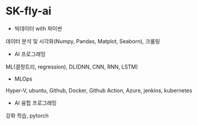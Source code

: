 # SK-fly-ai

- 빅데이터 with 파이썬

데이터 분석 및 시각화(Numpy, Pandas, Matplot, Seaborn), 크롤링

- AI 프로그래밍

ML(결정트리, regression), DL(DNN, CNN, RNN, LSTM)

- MLOps

Hyper-V, ubuntu, Github, Docker, Github Action, Azure, jenkins, kubernetes

- AI 융합 프로그래밍

강화 학습, pytorch
